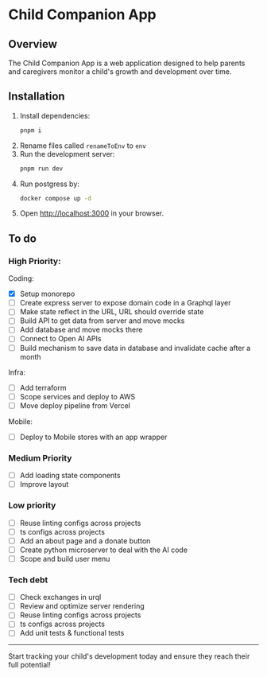 # Child Companion App

## Overview

The Child Companion App is a web application designed to help parents and caregivers monitor a child's growth and development over time.

## Installation

1. Install dependencies:
   ```sh
   pnpm i
   ```
2. Rename files called `renameToEnv` to `env`
3. Run the development server:
   ```sh
   pnpm run dev
   ```
4. Run postgress by:
   ```sh
   docker compose up -d
   ```
5. Open [http://localhost:3000](http://localhost:3000) in your browser.

## To do

### High Priority:

Coding:

- [x] Setup monorepo
- [ ] Create express server to expose domain code in a Graphql layer
- [ ] Make state reflect in the URL, URL should override state
- [ ] Build API to get data from server and move mocks
- [ ] Add database and move mocks there
- [ ] Connect to Open AI APIs
- [ ] Build mechanism to save data in database and invalidate cache after a month

Infra:

- [ ] Add terraform
- [ ] Scope services and deploy to AWS
- [ ] Move deploy pipeline from Vercel

Mobile:

- [ ] Deploy to Mobile stores with an app wrapper

### Medium Priority

- [ ] Add loading state components
- [ ] Improve layout

### Low priority

- [ ] Reuse linting configs across projects
- [ ] ts configs across projects
- [ ] Add an about page and a donate button
- [ ] Create python microserver to deal with the AI code
- [ ] Scope and build user menu

### Tech debt

- [ ] Check exchanges in urql
- [ ] Review and optimize server rendering
- [ ] Reuse linting configs across projects
- [ ] ts configs across projects
- [ ] Add unit tests & functional tests

---

Start tracking your child's development today and ensure they reach their full potential!
